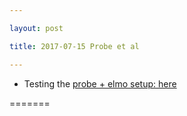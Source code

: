 ```yaml
---

layout: post

title: 2017-07-15 Probe et al

---
```



-   Testing the [probe + elmo setup:
    here](/elmo/data20170715-ProbeTest.ipynb)

=======

